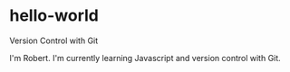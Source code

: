 # hello-world
Version Control with Git

I'm Robert. I'm currently learning Javascript and version control with Git.
